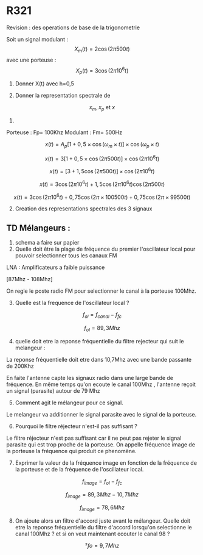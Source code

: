 # R321 

Revision : des operations de base de la trigonometrie

Soit un signal modulant : 
$$X_m(t) = 2 \cos(2\pi 500t)$$
avec une porteuse : 
$$X_p(t) = 3\cos(2\pi 10^6t)$$


1) Donner X(t) avec h=0,5

2) Donner la representation spectrale de

$$x_m, x_p \text{ et }x$$ 


1)
Porteuse : Fp= 100Khz
Modulant : Fm= 500Hz

$$x(t)=A_p[1+0,5\times\cos(\omega_m\times t)]\times\cos(\omega_p\times t)$$

$$x(t)=3[1+0,5\times\cos(2\pi 500t)]\times\cos(2\pi 10^6t) $$

$$x(t)=[3+1,5 \cos(2\pi 500t)] \times \cos(2\pi10^6t)$$

$$x(t)=3\cos(2\pi10^6t)+1,5\cos(2\pi10^6t)\cos(2\pi500t)$$

$$x(t)=3\cos(2\pi10^6t)+0,75\cos(2\pi \times 100 500t)+0,75\cos(2\pi \times 99 500t)$$ 

2) Creation des representations spectrales des 3 signaux 



## TD Mélangeurs :


1) schema a faire sur papier
2) Quelle doit être la plage de fréquence du premier l'oscillateur local pour pouvoir selectionner tous les canaux FM 

LNA : Amplificateurs a faible puissance 

[87Mhz - 108Mhz]


On regle le poste radio FM pour selectionner le canal à la porteuse 100Mhz. 

3) Quelle est la frequence de l'oscillateur local ?

$$f_{ol}=f_{canal}-f_{fc}$$

$$f_{ol}=89,3Mhz$$


4) quelle doit etre la reponse fréquentielle du filtre rejecteur qui suit le melangeur : 
 
La reponse fréquentielle doit etre dans 10,7Mhz avec une bande passante de 200Khz

En faite l'antenne capte les signaux radio dans une large bande de fréquence. En même temps qu'on ecoute le canal 100Mhz , l'antenne reçoit un signal (parasite) autour de 79 Mhz 

5) Comment agit le mélangeur pour ce signal.

Le melangeur va additionner le signal parasite avec le signal de la porteuse.




6) Pourquoi le filtre réjecteur n'est-il pas suffisant ? 

Le filtre réjecteur n'est pas suffisant car il ne peut pas rejeter le signal parasite qui est trop proche de la porteuse.
On appelle fréquence image de la porteuse la fréquence qui produit ce phenomène. 

7) Exprimer la valeur de la fréquence image en fonction de la fréquence de la porteuse et de la fréquence de l'oscillateur local.

$$f_{image}=f_{ol} - f_{fc}$$

$$f_{image}=89,3Mhz - 10,7Mhz$$

$$f_{image}=78,6Mhz$$

8) On ajoute alors un filtre d'accord juste avant le mélangeur. Quelle doit etre la reponse fréquentielle du filtre d'accord lorsqu'on selectionne le canal 100Mhz ? et si on veut maintenant ecouter le canal 98 ? 

$$²fo = 9,7Mhz$$



